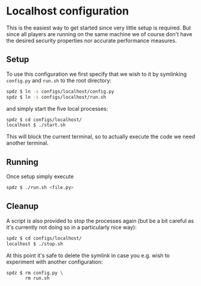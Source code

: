 
# Localhost configuration

This is the easiest way to get started since very little setup is required. But since all players are running on the same machine we of course don't have the desired security properties nor accurate performance measures.

## Setup

To use this configuration we first specify that we wish to it by symlinking `config.py` and `run.sh` to the root directory:

```sh
spdz $ ln -s configs/localhost/config.py
spdz $ ln -s configs/localhost/run.sh
```

and simply start the five local processes:

```sh
spdz $ cd configs/localhost/
localhost $ ./start.sh
```

This will block the current terminal, so to actually execute the code we need another terminal.

## Running

Once setup simply execute

```sh
spdz $ ./run.sh <file.py>
```

## Cleanup

A script is also provided to stop the processes again (but be a bit careful as it's currently not doing so in a particularly nice way):

```sh
spdz $ cd configs/localhost/
localhost $ ./stop.sh
```

At this point it's safe to delete the symlink in case you e.g. wish to experiment with another configuration:

```sh
spdz $ rm config.py \
       rm run.sh
```
